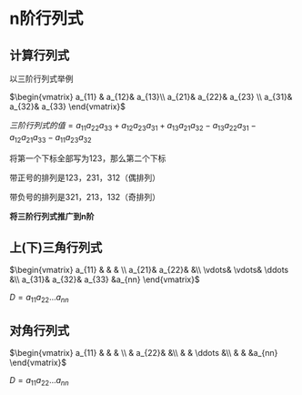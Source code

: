 # n阶行列式

## 计算行列式

以三阶行列式举例

$\begin{vmatrix}
 a_{11} & a_{12}& a_{13}\\ 
 a_{21}& a_{22}& a_{23} \\ 
 a_{31}& a_{32}& a_{33} 
\end{vmatrix}$

$三阶行列式的值=a_{11}a_{22}a_{33}+a_{12}a_{23}a_{31}+a_{13}a_{21}a_{32}-a_{13}a_{22}a_{31}-a_{12}a_{21}a_{33}-a_{11}a_{23}a_{32}$

将第一个下标全部写为123，那么第二个下标

带正号的排列是123，231，312（偶排列）

带负号的排列是321，213，132（奇排列）

**将三阶行列式推广到n阶**


## 上(下)三角行列式

$\begin{vmatrix}
 a_{11} & & & \\ 
 a_{21}& a_{22}&  &\\ 
 \vdots& \vdots& \ddots &\\
 a_{31}& a_{32}& a_{33} &a_{nn}
\end{vmatrix}$

$D=a_{11}a_{22}\dots a_{nn}$

## 对角行列式

$\begin{vmatrix}
 a_{11} & & & \\ 
 & a_{22}&  &\\ 
 & & \ddots &\\
& &  &a_{nn}
\end{vmatrix}$

$D=a_{11}a_{22}\dots a_{nn}$